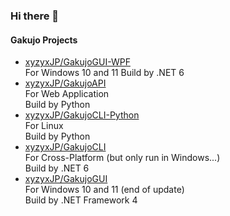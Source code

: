 ### Hi there 👋

#### Gakujo Projects

- [xyzyxJP/GakujoGUI-WPF](https://github.com/xyzyxJP/GakujoGUI-WPF)  
    For Windows 10 and 11
    Build by .NET 6
- [xyzyxJP/GakujoAPI](https://github.com/xyzyxJP/GakujoAPI)  
    For Web Application  
    Build by Python
- [xyzyxJP/GakujoCLI-Python](https://github.com/xyzyxJP/GakujoCLI-Python)  
    For Linux    
    Build by Python
- [xyzyxJP/GakujoCLI](https://github.com/xyzyxJP/GakujoCLI)  
    For Cross-Platform (but only run in Windows...)  
    Build by .NET 6
- [xyzyxJP/GakujoGUI](https://github.com/xyzyxJP/GakujoGUI)  
    For Windows 10 and 11 (end of update)  
    Build by .NET Framework 4  